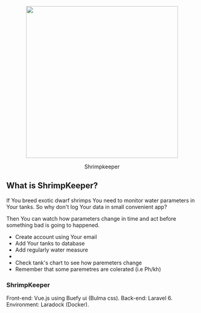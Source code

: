<div><p align="center"><img src="https://barczatka.pl/shrimp_logo.svg" width="400"></p><p align="center">Shrimpkeeper</p></div>

## What is ShrimpKeeper?
<p>If You breed exotic dwarf shrimps You need to monitor water parameters in Your tanks. So why don't log Your data in small convenient app?</p><p> Then You can watch how parameters change in time and act before something bad is going to happened.</p>

<ul>
  <li>Create account using Your email</li>
  <li>Add Your tanks to database</li>
  <li>Add regularly water measure<li>
  <li>Check tank's chart to see how paremeters change</li>
  <li>Remember that some paremetres are colerated (i.e Ph/kh)</li>
</ul>

### ShrimpKeeper
Front-end: Vue.js using Buefy ui (Bulma css).
Back-end: Laravel 6.
Environment: Laradock (Docker).
